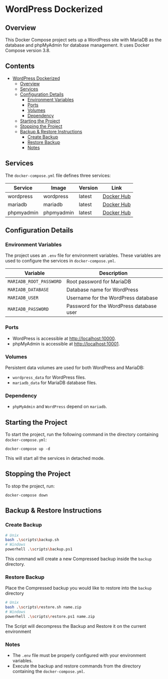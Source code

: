 # WordPress Dockerized

## Overview

This Docker Compose project sets up a WordPress site with MariaDB as the database and phpMyAdmin for database management. It uses Docker Compose version 3.8.

## Contents<!-- omit from toc -->

- [WordPress Dockerized](#wordpress-dockerized)
  - [Overview](#overview)
  - [Services](#services)
  - [Configuration Details](#configuration-details)
    - [Environment Variables](#environment-variables)
    - [Ports](#ports)
    - [Volumes](#volumes)
    - [Dependency](#dependency)
  - [Starting the Project](#starting-the-project)
  - [Stopping the Project](#stopping-the-project)
  - [Backup \& Restore Instructions](#backup--restore-instructions)
    - [Create Backup](#create-backup)
    - [Restore Backup](#restore-backup)
    - [Notes](#notes)



## Services
The `docker-compose.yml` file defines three services:

| Service    | Image      | Version | Link                                              |
|------------|------------|---------|---------------------------------------------------|
| wordpress  | wordpress  | latest  | [Docker Hub](https://hub.docker.com/_/wordpress)  |
| mariadb    | mariadb    | latest  | [Docker Hub](https://hub.docker.com/_/mariadb)    |
| phpmyadmin | phpmyadmin | latest  | [Docker Hub](https://hub.docker.com/_/phpmyadmin) |

## Configuration Details

### Environment Variables

The project uses an `.env` file for environment variables. These variables are used to configure the services in `docker-compose.yml`.

| Variable                | Description                              |
|-------------------------|------------------------------------------|
| `MARIADB_ROOT_PASSWORD` | Root password for MariaDB                |
| `MARIADB_DATABASE`      | Database name for WordPress              |
| `MARIADB_USER`          | Username for the WordPress database      |
| `MARIADB_PASSWORD`      | Password for the WordPress database user |

### Ports
- WordPress is accessible at [http://localhost:10000](http://localhost:10000).
- phpMyAdmin is accessible at [http://localhost:10001](http://localhost:10001).

### Volumes
Persistent data volumes are used for both WordPress and MariaDB:

- `wordpress_data` for WordPress files.
- `mariadb_data` for MariaDB database files.

### Dependency
- `phpMyAdmin` and `WordPress` depend on `mariadb`.

## Starting the Project
To start the project, run the following command in the directory containing `docker-compose.yml`:

```
docker-compose up -d
```

This will start all the services in detached mode.

## Stopping the Project
To stop the project, run:

```
docker-compose down
```

## Backup & Restore Instructions

### Create Backup

```sh
# Unix
bash .\scripts\backup.sh
# Windows
powerhell .\scripts\backup.ps1
```

This command will create a new Compressed backup inside the `backup` directory.

### Restore Backup

Place the Compressed backup you would like to restore into the `backup` directory

```sh
# Unix
bash .\scripts\restore.sh name.zip
# Windows
powerhell .\scripts\restore.ps1 name.zip
```

The Script will decompress the Backup and Restore it on the current environment

### Notes

- The `.env` file must be properly configured with your environment variables.
- Execute the backup and restore commands from the directory containing the `docker-compose.yml`.